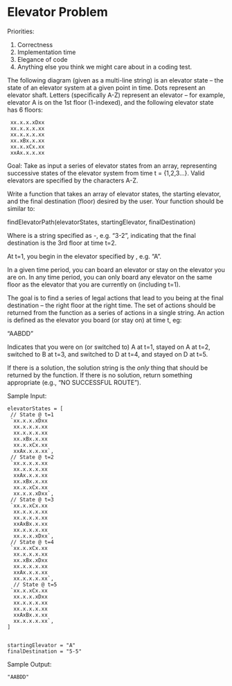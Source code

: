 # Elevator Problem

Priorities:
 1. Correctness
 2. Implementation time
 3. Elegance of code
 4. Anything else you think we might care about in a coding test. 

The following diagram (given as a multi-line string) is an elevator state – the state of an elevator system at a given point in time.  Dots represent an elevator shaft.  Letters (specifically A-Z) represent an elevator – for example, elevator A is on the 1st floor (1-indexed), and the following elevator state has 6 floors:

```
 xx.x.x.xDxx
 xx.x.x.x.xx
 xx.x.x.x.xx
 xx.xBx.x.xx
 xx.x.xCx.xx
 xxAx.x.x.xx
```

Goal: Take as input a series of elevator states from an array, representing successive states of the elevator system from time t = {1,2,3…}.  Valid elevators are specified by the characters A-Z.

Write a function that takes an array of elevator states, the starting elevator, and the final destination (floor) desired by the user.  Your function should be similar to:

findElevatorPath(elevatorStates, startingElevator, finalDestination)


Where <finalDestination> is a string specified as <floor>-<time>, e.g. “3-2”, indicating that the final destination is the 3rd floor at time t=2.


At t=1, you begin in the elevator specified by <startingElevator>, e.g. “A”.

In a given time period, you can board an elevator or stay on the elevator you are on. In any time period, you can only board any elevator on the same floor as the elevator that you are currently on (including t=1).


The goal is to find a series of legal actions that lead to you being at the final destination – the right floor at the right time.  The set of actions should be returned from the function as a series of actions in a single string. An action is defined as the elevator you board (or stay on) at time t, eg:


“AABDD”


Indicates that you were on (or switched to) A at t=1, stayed on A at t=2, switched to B at t=3, and switched to D at t=4, and stayed on D at t=5.

If there is a solution, the solution string is the *only* thing that should be returned by the function.  If there is no solution, return something appropriate (e.g., “NO SUCCESSFUL ROUTE”).


Sample Input:

```
elevatorStates = [
 // State @ t=1
 `xx.x.x.xDxx
  xx.x.x.x.xx
  xx.x.x.x.xx
  xx.xBx.x.xx
  xx.x.xCx.xx
  xxAx.x.x.xx`,
 // State @ t=2
 `xx.x.x.x.xx
  xx.x.x.x.xx
  xxAx.x.x.xx
  xx.xBx.x.xx
  xx.x.xCx.xx
  xx.x.x.xDxx`,
 // State @ t=3
 `xx.x.xCx.xx
  xx.x.x.x.xx
  xx.x.x.x.xx
  xxAxBx.x.xx
  xx.x.x.x.xx
  xx.x.x.xDxx`,
 // State @ t=4
 `xx.x.xCx.xx
  xx.x.x.x.xx
  xx.xBx.xDxx
  xx.x.x.x.xx
  xxAx.x.x.xx
  xx.x.x.x.xx`,
  // State @ t=5
 `xx.x.xCx.xx
  xx.x.x.xDxx
  xx.x.x.x.xx
  xx.x.x.x.xx
  xxAxBx.x.xx
  xx.x.x.x.xx`,
]


startingElevator = "A"
finalDestination = "5-5"
```



Sample Output:
```
"AABDD"
```
